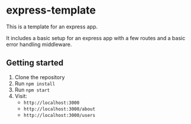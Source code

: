# express-template

This is a template for an express app.

It includes a basic setup for an express app with a few routes and a basic error handling middleware.

## Getting started

1. Clone the repository
2. Run `npm install`
3. Run `npm start`
4. Visit:
   - `http://localhost:3000`
   - `http://localhost:3000/about`
   - `http://localhost:3000/users`
